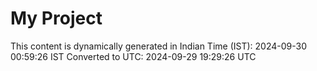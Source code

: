# My Project

This content is dynamically generated in Indian Time (IST): 2024-09-30 00:59:26 IST
Converted to UTC: 2024-09-29 19:29:26 UTC
